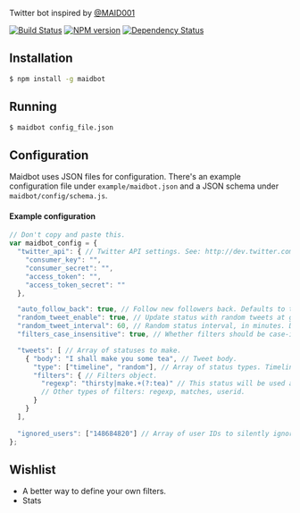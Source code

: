 Twitter bot inspired by [@MAID001](https://twitter.com/)

[![Build Status](https://travis-ci.org/vomitcuddle/maidbot.png)](https://travis-ci.org/vomitcuddle/maidbot)
[![NPM version](https://badge.fury.io/js/maidbot.png)](http://badge.fury.io/js/maidbot)
[![Dependency Status](https://gemnasium.com/vomitcuddle/maidbot.png)](https://gemnasium.com/vomitcuddle/maidbot)

## Installation
```bash
$ npm install -g maidbot
```

## Running
```bash
$ maidbot config_file.json
```

## Configuration
Maidbot uses JSON files for configuration. 
There's an example configuration file under `example/maidbot.json` and a JSON schema under `maidbot/config/schema.js`.

#### Example configuration
```javascript
// Don't copy and paste this.
var maidbot_config = {
  "twitter_api": { // Twitter API settings. See: http://dev.twitter.com. Required.
    "consumer_key": "",
    "consumer_secret": "",
    "access_token": "",
    "access_token_secret": ""
  },

  "auto_follow_back": true, // Follow new followers back. Defaults to true.
  "random_tweet_enable": true, // Update status with random tweets at given intervals. Defaults to true.
  "random_tweet_interval": 60, // Random status interval, in minutes. Defaults to 60 minutes.
  "filters_case_insensitive": true, // Whether filters should be case-insensitive. Defaults to true.

  "tweets": [ // Array of statuses to make.
    { "body": "I shall make you some tea", // Tweet body.
      "type": ["timeline", "random"], // Array of status types. Timeline tweets will be handled by onTimelineTweet(), replies by onReply(), etc. Possible values: random, timeline, reply, follower. Required. Must not be empty.
      "filters": { // Filters object.
        "regexp": "thirsty|make.+(?:tea)" // This status will be used as a possible response to tweets matching this pattern.
        // Other types of filters: regexp, matches, userid.
      }
    }
  ],
        
  "ignored_users": ["148684820"] // Array of user IDs to silently ignore.
};
```

## Wishlist
* A better way to define your own filters.
* Stats

